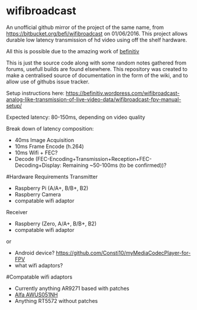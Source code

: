 # wifibroadcast
An unofficial github mirror of the project of the same name, from https://bitbucket.org/befi/wifibroadcast on 01/06/2016.
This project allows durable low latency transmission of hd video using off the shelf hardware.

All this is possible due to the amazing work of [befinitiv](https://befinitiv.wordpress.com/)

This is just the source code along with some random notes gathered from forums, usefull builds are found elsewhere. This repository was created to make a centralised source of documentation in the form of the wiki, and to allow use of githubs issue tracker.

Setup instructions here: https://befinitiv.wordpress.com/wifibroadcast-analog-like-transmission-of-live-video-data/wifibroadcast-fpv-manual-setup/

Expected latency: 80-150ms, depending on video quality

Break down of latency composition:
- 40ms Image Acquisition
- 10ms Frame Encode (h.264) 
- 10ms Wifi + FEC?
- Decode (FEC-Encoding+Transmission+Reception+FEC-Decoding+Display: Remaining ~50-100ms (to be confirmed))?


#Hardware Requirements
Transmitter
- Raspberry Pi (A/A+, B/B+, B2)
- Raspberry Camera
- compatable wifi adaptor

Receiver 
- Raspberry (Zero, A/A+, B/B+, B2)
- compatable wifi adaptor

or

- Android device? https://github.com/Consti10/myMediaCodecPlayer-for-FPV
- what wifi adaptors?

#Compatable wifi adaptors
 - Currently anything AR9271 based with patches
 - [Alfa AWUS051NH](https://wikidevi.com/wiki/ALFA_Network_AWUS051NH)
 - Anything RT5572 without patches
